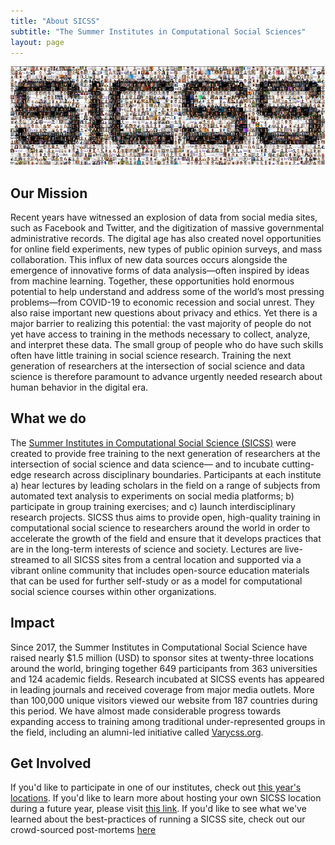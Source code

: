 ```yaml
---
title: "About SICSS"
subtitle: "The Summer Institutes in Computational Social Sciences"
layout: page
---
```


<img class="img-about" src="assets/images/logos/about-sicss.png" />

## Our Mission

Recent years have witnessed an explosion of data from social media sites, such as Facebook and Twitter, and the digitization of massive governmental administrative records. The digital age has also created novel opportunities for online field experiments, new types of public opinion surveys, and mass collaboration. This influx of new data sources occurs alongside the emergence of innovative forms of data analysis—often inspired by ideas from machine learning. Together, these opportunities hold enormous potential to help understand and address some of the world’s most pressing problems—from COVID-19 to economic recession and social unrest. They also raise important new questions about privacy and ethics. Yet there is a major barrier to realizing this potential: the vast majority of people do not yet have access to training in the methods necessary to collect, analyze, and interpret these data. The small group of people who do have such skills often have little training in social science research. Training the next generation of researchers at the intersection of social science and data science is therefore paramount to advance urgently needed research about human behavior in the digital era.

## What we do

The [Summer Institutes in Computational Social Science (SICSS)](http://sicss.io) were created to provide free training to the next generation of researchers at the intersection of social science and data science— and to incubate cutting-edge research across disciplinary boundaries. Participants at each institute a) hear lectures by leading scholars in the field on a range of subjects from automated text analysis to experiments on social media platforms; b) participate in group training exercises; and c) launch interdisciplinary research projects. SICSS thus aims to provide open, high-quality training in computational social science to researchers around the world in order to accelerate the growth of the field and ensure that it develops practices that are in the long-term interests of science and society. Lectures are live-streamed to all SICSS sites from a central location and supported via a vibrant online community that includes open-source education materials that can be used for further self-study or as a model for computational social science courses within other organizations.

## Impact

Since 2017, the Summer Institutes in Computational Social Science have raised nearly  $1.5 million (USD) to sponsor sites at twenty-three locations around the world, bringing together 649 participants from 363 universities and 124 academic fields. Research incubated at SICSS events has appeared in leading journals and received coverage from  major media outlets. More than 100,000 unique visitors viewed our website from 187 countries during this period. We have almost made considerable progress towards expanding access to training among traditional under-represented groups in the field, including an alumni-led initiative called  [Varycss.org](https://varycss.org).

## Get Involved

If you'd like to participate in one of our institutes, check out [this year's locations](https://sicss.io/locations). If you'd like to learn more about hosting your own SICSS location during a future year, please visit [this link](https://sicss.io/host). If you'd like to see what we've learned about the best-practices of running a SICSS site, check out our crowd-sourced post-mortems [here](https://sicss.io/2020/post-mortem)

<br/><br/>
